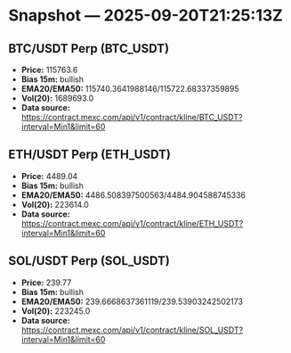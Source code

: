 # Snapshot — 2025-09-20T21:25:13Z

## BTC/USDT Perp (BTC_USDT)
- **Price:** 115763.6
- **Bias 15m:** bullish
- **EMA20/EMA50:** 115740.3641988146/115722.68337359895
- **Vol(20):** 1689693.0
- **Data source:** https://contract.mexc.com/api/v1/contract/kline/BTC_USDT?interval=Min1&limit=60

## ETH/USDT Perp (ETH_USDT)
- **Price:** 4489.04
- **Bias 15m:** bullish
- **EMA20/EMA50:** 4486.508397500563/4484.904588745336
- **Vol(20):** 223614.0
- **Data source:** https://contract.mexc.com/api/v1/contract/kline/ETH_USDT?interval=Min1&limit=60

## SOL/USDT Perp (SOL_USDT)
- **Price:** 239.77
- **Bias 15m:** bullish
- **EMA20/EMA50:** 239.6668637361119/239.53903242502173
- **Vol(20):** 223245.0
- **Data source:** https://contract.mexc.com/api/v1/contract/kline/SOL_USDT?interval=Min1&limit=60
